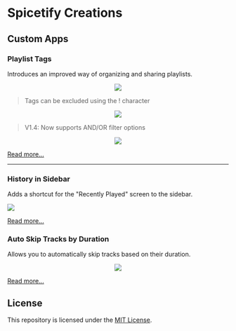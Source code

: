 # Spicetify Creations

## Custom Apps

### Playlist Tags

Introduces an improved way of organizing and sharing playlists.


<p align="center">
  <img src="https://github.com/Bergbok/Spicetify-Creations/assets/66174189/0a6eba1b-6038-4661-b5b4-67c43cc07194"/></img>
</p>

> Tags can be excluded using the ! character

<p align="center">
  <img src="https://github.com/Bergbok/Spicetify-Creations/assets/66174189/2d368f0e-e48f-49b0-8d60-2401f3a7baf9"/></img>
</p>

> V1.4: Now supports AND/OR filter options

<p align="center">
  <img src="https://github.com/Bergbok/Spicetify-Creations/assets/66174189/d1f0a204-6f3e-460e-8e5b-dc756d9c584e"/></img>
</p>

[Read more...](/CustomApps/playlist-tags/README.md)
<hr>

### History in Sidebar

Adds a shortcut for the "Recently Played" screen to the sidebar.

<p align="left">
  <img src="https://github.com/Bergbok/Spicetify-Creations/assets/66174189/ded310d5-374a-4238-98b1-bd2fad737604"/></img>
</p>

[Read more...](/CustomApps/history-in-sidebar/README.md)

### Auto Skip Tracks by Duration

Allows you to automatically skip tracks based on their duration.

<p align="center">
  <img src="https://github.com/Bergbok/Spicetify-Creations/assets/66174189/95a1539d-cc46-48ad-b238-298950d90fee"/></img>
</p>

[Read more...](/Extensions/auto-skip-tracks-by-duration/README.md)

## License

This repository is licensed under the [MIT License](LICENSE).

